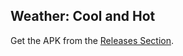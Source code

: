 Weather: Cool and Hot
---------------------

Get the APK from the [Releases Section](https://github.com/asafonov/weather.apk/releases/latest).
